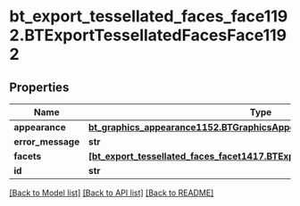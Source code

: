 # bt_export_tessellated_faces_face1192.BTExportTessellatedFacesFace1192

## Properties
Name | Type | Description | Notes
------------ | ------------- | ------------- | -------------
**appearance** | [**bt_graphics_appearance1152.BTGraphicsAppearance1152**](BTGraphicsAppearance1152.md) |  | [optional] 
**error_message** | **str** |  | [optional] 
**facets** | [**[bt_export_tessellated_faces_facet1417.BTExportTessellatedFacesFacet1417]**](BTExportTessellatedFacesFacet1417.md) |  | [optional] 
**id** | **str** |  | [optional] 

[[Back to Model list]](../README.md#documentation-for-models) [[Back to API list]](../README.md#documentation-for-api-endpoints) [[Back to README]](../README.md)


